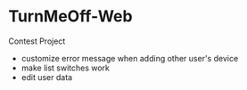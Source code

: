 TurnMeOff-Web
=============

Contest Project


- customize error message when adding other user's device
- make list switches work
- edit user data
